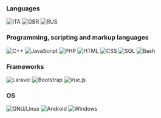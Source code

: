 ### Languages
![ITA](https://img.shields.io/badge/🇮🇹-grey?style=for-the-badge)
![GBR](https://img.shields.io/badge/🇬🇧-grey?style=for-the-badge)
![RUS](https://img.shields.io/badge/🇷🇺(Немного)-grey?style=for-the-badge)

### Programming, scripting and markup languages
![C++](https://img.shields.io/badge/c++-grey?style=for-the-badge&logo=cplusplus)
![JavaScript](https://img.shields.io/badge/javascript-grey?style=for-the-badge&logo=javascript)
![PHP](https://img.shields.io/badge/php-grey?style=for-the-badge&logo=php)
![HTML](https://img.shields.io/badge/html-grey?style=for-the-badge&logo=html5)
![CSS](https://img.shields.io/badge/css-grey?style=for-the-badge&logo=css3)
![SQL](https://img.shields.io/badge/sql-grey?style=for-the-badge&logo=mysql)
![Bash](https://img.shields.io/badge/bash-grey?style=for-the-badge&logo=gnu-bash&logoColor=white)

### Frameworks
![Laravel](https://img.shields.io/badge/laravel-grey?style=for-the-badge&logo=laravel)
![Bootstrap](https://img.shields.io/badge/bootstrap-grey?style=for-the-badge&logo=bootstrap)
![Vue.js](https://img.shields.io/badge/vue.js-grey?style=for-the-badge)

### OS
![GNU/Linux](https://img.shields.io/badge/gnu_linux-grey?style=for-the-badge&logo=Linux)
![Android](https://img.shields.io/badge/android-grey?style=for-the-badge&logo=android)
![Windows](https://img.shields.io/badge/Windows-grey?style=for-the-badge&logo=Windows)
<!--
### Browsers
![Firefox](https://img.shields.io/badge/firefox-grey?style=for-the-badge&logo=firefox)
-->

